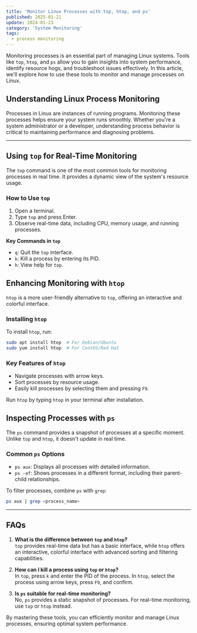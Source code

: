 ```yaml
---
title: 'Monitor Linux Processes with top, htop, and ps'
published: 2025-01-21
update: 2024-01-23
category: 'System Monitoring'
tags:
  - process monitoring
---
```

Monitoring processes is an essential part of managing Linux systems. Tools like `top`, `htop`, and `ps` allow you to gain insights into system performance, identify resource hogs, and troubleshoot issues effectively. In this article, we'll explore how to use these tools to monitor and manage processes on Linux.

## Understanding Linux Process Monitoring
Processes in Linux are instances of running programs. Monitoring these processes helps ensure your system runs smoothly. Whether you're a system administrator or a developer, understanding process behavior is critical to maintaining performance and diagnosing problems.

---

## Using `top` for Real-Time Monitoring
The `top` command is one of the most common tools for monitoring processes in real time. It provides a dynamic view of the system's resource usage.

### How to Use `top`
1. Open a terminal.
2. Type `top` and press Enter.
3. Observe real-time data, including CPU, memory usage, and running processes.

**Key Commands in `top`**
- `q`: Quit the `top` interface.
- `k`: Kill a process by entering its PID.
- `h`: View help for `top`.

## Enhancing Monitoring with `htop`
`htop` is a more user-friendly alternative to `top`, offering an interactive and colorful interface.

### Installing `htop`
To install `htop`, run:
```bash
sudo apt install htop  # For Debian/Ubuntu
sudo yum install htop  # For CentOS/Red Hat
```

### Key Features of `htop`
- Navigate processes with arrow keys.
- Sort processes by resource usage.
- Easily kill processes by selecting them and pressing `F9`.

Run `htop` by typing `htop` in your terminal after installation.

## Inspecting Processes with `ps`
The `ps` command provides a snapshot of processes at a specific moment. Unlike `top` and `htop`, it doesn't update in real time.

### Common `ps` Options
- `ps aux`: Displays all processes with detailed information.
- `ps -ef`: Shows processes in a different format, including their parent-child relationships.

To filter processes, combine `ps` with `grep`:
```bash
ps aux | grep <process_name>
```
---

## FAQs

1. **What is the difference between `top` and `htop`?** <br>
`top` provides real-time data but has a basic interface, while `htop` offers an interactive, colorful interface with advanced sorting and filtering capabilities.

2. **How can I kill a process using `top` or `htop`?** <br>
In `top`, press `k` and enter the PID of the process. In `htop`, select the process using arrow keys, press `F9`, and confirm.

3. **Is `ps` suitable for real-time monitoring?** <br>
No, `ps` provides a static snapshot of processes. For real-time monitoring, use `top` or `htop` instead.

By mastering these tools, you can efficiently monitor and manage Linux processes, ensuring optimal system performance.

